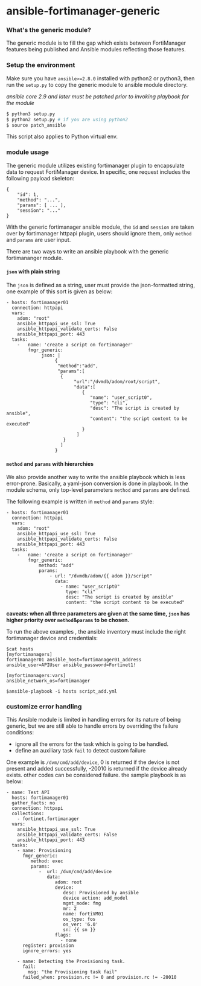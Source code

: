 # ansible-fortimanager-generic

### What's the generic module?

The generic module is to fill the gap which exists between FortiManager features being published and Ansible modules reflecting those features.

### Setup the environment 
Make sure you have `ansible>=2.8.0` installed with python2 or python3, then run the `setup.py` to copy the generic module to ansible module directory.

*ansible core 2.9 and later must be patched prior to invoking playbook for the module*
```sh
$ python3 setup.py 
$ python2 setup.py # if you are using python2
$ source patch_ansible
```
This script also applies to Python virtual env.
### module usage

The generic module utilizes existing fortimanager plugin to encapsulate data to request FortiManager device. In specific, one request includes the following payload skeleton:

```
{
    "id": 1,
    "method": "...",
    "params": [ ... ],
    "session": "..."
}
```
With the generic fortimanager ansible module, the `id` and `session` are taken over by fortimanager httpapi plugin, users should ignore them, only `method` and `params` are user input. 

There are two ways to write an ansible playbook with the generic fortimananger module.

#### `json` with plain string

The `json` is defined as a string, user must provide the json-formatted string, one example of this sort is given as below: 
```
- hosts: fortimanager01
  connection: httpapi
  vars:
    adom: "root"
    ansible_httpapi_use_ssl: True
    ansible_httpapi_validate_certs: False
    ansible_httpapi_port: 443
  tasks:
    -   name: 'create a script on fortimanager'
        fmgr_generic:
             json: |
                  {
                   "method":"add",
                   "params":[
                    {
                         "url":"/dvmdb/adom/root/script",
                         "data":[
                            {
                               "name": "user_script0",
                               "type": "cli",
                               "desc": "The script is created by ansible",
                               "content": "the script content to be executed"
                            }
                          ]
                     }
                    ]
                  }
```

#### `method` and `params` with hierarchies
We also provide another way to write the ansible playbook which is less error-prone. Basically, a yaml-json conversion is done in playbook. In the module schema, only top-level parameters `method` and `params` are defined. 

The following example is written in `method` and `params` style:
```
- hosts: fortimanager01
  connection: httpapi
  vars:
    adom: "root"
    ansible_httpapi_use_ssl: True
    ansible_httpapi_validate_certs: False
    ansible_httpapi_port: 443
  tasks:
    -   name: 'create a script on fortimanager'
        fmgr_generic:
            method: "add"
            params:
                - url: "/dvmdb/adom/{{ adom }}/script"
                  data:
                    - name: "user_script0"
                      type: "cli"
                      desc: "The script is created by ansible"
                      content: "the script content to be executed"
```


__caveats: when all three parameters are given at the same time, `json` has higher priority over `method`&`params` to be chosen.__ 

To run the above examples , the ansible inventory must include the right fortimanager device and credentials:
```
$cat hosts
[myfortimanagers]
fortimanager01 ansible_host=fortimanager01_address ansible_user=APIUser ansible_password=Fortinet1!

[myfortimanagers:vars]
ansible_network_os=fortimanager

$ansible-playbook -i hosts script_add.yml
```

### customize error handling
This Ansible module is limited in handling errors for its nature of being generic, but we are still able to handle errors by overriding the failure conditions:
- ignore all the errors for the task which is going to be handled.
- define an auxiliary task `fail` to detect custom failure

One example is `/dvm/cmd/add/device`, 0 is returned if the device is not present and added successfully, -20010 is returned if the device already exists. other codes can be considered failure. the sample playbook is as below:
```
- name: Test API
  hosts: fortimanager01
  gather_facts: no
  connection: httpapi
  collections:
    - fortinet.fortimanager
  vars:
    ansible_httpapi_use_ssl: True
    ansible_httpapi_validate_certs: False
    ansible_httpapi_port: 443
  tasks:
    - name: Provisioning
      fmgr_generic:
         method: exec
         params:
            -  url: /dvm/cmd/add/device
               data:
                  adom: root
                  device:
                     desc: Provisioned by ansible
                     device action: add_model
                     mgmt_mode: fmg
                     mr: 2
                     name: fortiVM01
                     os_type: fos
                     os_ver: '6.0'
                     sn: {{ sn }}
                  flags:
                    - none
      register: provision
      ignore_errors: yes

    - name: Detecting the Provisioning task.
      fail:
        msg: "the Provisioning task fail"
      failed_when: provision.rc != 0 and provision.rc != -20010
```

